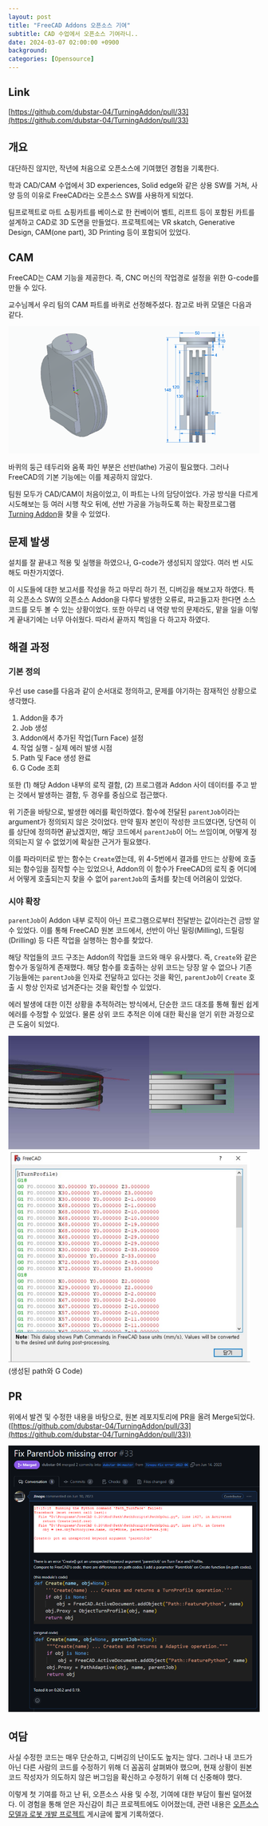 ```yaml
---
layout: post
title: "FreeCAD Addons 오픈소스 기여"
subtitle: CAD 수업에서 오픈소스 기여라니..
date: 2024-03-07 02:00:00 +0900
background: 
categories: [Opensource]
---
```


## Link
[https://github.com/dubstar-04/TurningAddon/pull/33](https://github.com/dubstar-04/TurningAddon/pull/33)

## 개요
대단하진 않지만, 작년에 처음으로 오픈소스에 기여했던 경험을 기록한다.

학과 CAD/CAM 수업에서 3D experiences, Solid edge와 같은 상용 SW를 거쳐, 사양 등의 이유로 FreeCAD라는 오픈소스 SW를 사용하게 되었다.

팀프로젝트로 마트 쇼핑카트를 베이스로 한 컨베이어 벨트, 리프트 등이 포함된 카트를 설계하고 CAD로 3D 도면을 만들었다. 프로젝트에는 VR skatch, Generative Design, CAM(one part), 3D Printing 등이 포함되어 있었다.

## CAM
FreeCAD는 CAM 기능을 제공한다. 즉, CNC 머신의 작업경로 설정을 위한 G-code를 만들 수 있다.

교수님께서 우리 팀의 CAM 파트를 바퀴로 선정해주셨다. 참고로 바퀴 모델은 다음과 같다.

![wheel_model](img/posts/2024-03-07-free-cad-contribution/model.png)

바퀴의 둥근 테두리와 움푹 파인 부분은 선반(lathe) 가공이 필요했다. 그러나 FreeCAD의 기본 기능에는 이를 제공하지 않았다.

팀원 모두가 CAD/CAM이 처음이었고, 이 파트는 나의 담당이었다. 가공 방식을 다르게 시도해보는 등 여러 시행 착오 뒤에, 선반 가공을 가능하도록 하는 확장프로그램 [Turning Addon](https://github.com/dubstar-04/TurningAddon)을 찾을 수 있었다.

## 문제 발생

설치를 잘 끝내고 적용 및 실행을 하였으나, G-code가 생성되지 않았다. 여러 번 시도해도 마찬가지였다.

이 시도들에 대한 보고서를 작성을 하고 마무리 하기 전, 디버깅을 해보고자 하였다. 특히 오픈소스 SW의 오픈소스 Addon을 다루다 발생한 오류로, 파고들고자 한다면 소스코드를 모두 볼 수 있는 상황이었다. 또한 아무리 내 역량 밖의 문제라도, 맡을 일을 이렇게 끝내기에는 너무 아쉬웠다. 따라서 끝까지 책임을 다 하고자 하였다.
 

## 해결 과정

### 기본 정의
우선 use case를 다음과 같이 순서대로 정의하고, 문제를 야기하는 잠재적인 상황으로 생각했다.

  1. Addon을 추가
  2. Job 생성
  3. Addon에서 추가된 작업(Turn Face) 설정
  4. 작업 실행 - 실제 에러 발생 시점
  5. Path 및 Face 생성 완료
  6. G Code 조회

또한 (1) 해당 Addon 내부의 로직 결함, (2) 프로그램과 Addon 사이 데이터를 주고 받는 것에서 발생하는 결함, 두 경우를 중심으로 접근했다.



위 기준을 바탕으로, 발생한 에러를 확인하였다. 함수에 전달된 `parentJob`이라는 argument가 정의되지 않은 것이었다. 만약 필자 본인이 작성한 코드였다면, 당연히 이를 상단에 정의하면 끝났겠지만, 해당 코드에서 `parentJob`이 어느 쓰임이며, 어떻게 정의되는지 알 수 없었기에 확실한 근거가 필요했다.

이를 파라미터로 받는 함수는 `Create`였는데, 위 4-5번에서 결과를 만드는 상황에 호출되는 함수임을 짐작할 수는 있었으나, Addon의 이 함수가 FreeCAD의 로직 중 어디에서 어떻게 호출되는지 찾을 수 없어  `parentJob`의 출처를 찾는데 어려움이 있었다.

### 시야 확장

`parentJob`이 Addon 내부 로직이 아닌 프로그램으로부터 전달받는 값이라는건 금방 알 수 있었다. 이를 통해 FreeCAD 원본 코드에서, 선반이 아닌 밀링(Milling), 드릴링(Drilling) 등 다른 작업을 실행하는 함수를 찾았다.

해당 작업들의 코드 구조는 Addon의 작업들 코드와 매우 유사했다. 즉, `Create`와 같은 함수가 동일하게 존재했다. 해당 함수를 호출하는 상위 코드는 당장 알 수 없으나 기존 기능들에는 `parentJob`을 인자로 전달하고 있다는 것을 확인, `parentJob`이 `Create` 호출 시 항상 인자로 넘겨준다는 것을 확인할 수 있었다.

에러 발생에 대한 이전 상황을 추적하려는 방식에서, 단순한 코드 대조를 통해 훨씬 쉽게 에러를 수정할 수 있었다. 물론 상위 코드 추적은 이에 대한 확신을 얻기 위한 과정으로 큰 도움이 되었다.

![path](img/posts/2024-03-07-free-cad-contribution/path.png)
![gcode](img/posts/2024-03-07-free-cad-contribution/gcode.png)
(생성된 path와 G Code)

## PR

위에서 발견 및 수정한 내용을 바탕으로, 원본 레포지토리에 PR을 올려 Merge되었다. ([https://github.com/dubstar-04/TurningAddon/pull/33](https://github.com/dubstar-04/TurningAddon/pull/33))

![PR](img/posts/2024-03-07-free-cad-contribution/PR.png)


## 여담

사실 수정한 코드는 매우 단순하고, 디버깅의 난이도도 높지는 않다. 그러나 내 코드가 아닌 다른 사람의 코드를 수정하기 위해 더 꼼꼼히 살펴봐야 했으며, 현재 상황이 원본 코드 작성자가 의도하지 않은 버그임을 확신하고 수정하기 위해 더 신중해야 했다.

이렇게 첫 기여를 하고 난 뒤, 오픈소스 사용 및 수정, 기여에 대한 부담이 훨씬 덜어졌다. 이 경험을 통해 얻은 자신감이 최근 프로젝트에도 이어졌는데, 관련 내용은 [오픈소스 모델과 로봇 개발 프로젝트](https://jinops.github.io/%ED%9A%8C%EA%B3%A0/%ED%94%84%EB%A1%9C%EC%A0%9D%ED%8A%B8/2024/01/16/conveyor-alignment-robot.html) 게시글에 짧게 기록하였다.
